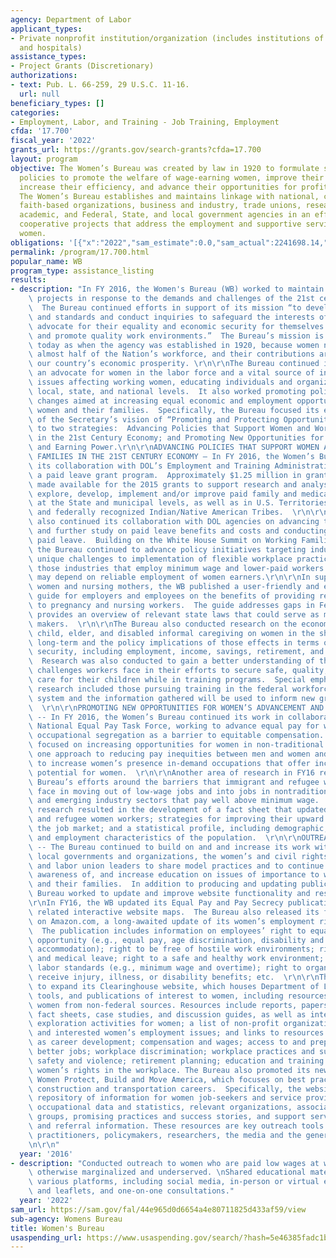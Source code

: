 ```yaml
---
agency: Department of Labor
applicant_types:
- Private nonprofit institution/organization (includes institutions of higher education
  and hospitals)
assistance_types:
- Project Grants (Discretionary)
authorizations:
- text: Pub. L. 66-259, 29 U.S.C. 11-16.
  url: null
beneficiary_types: []
categories:
- Employment, Labor, and Training - Job Training, Employment
cfda: '17.700'
fiscal_year: '2022'
grants_url: https://grants.gov/search-grants?cfda=17.700
layout: program
objective: The Women’s Bureau was created by law in 1920 to formulate standards and
  policies to promote the welfare of wage-earning women, improve their working conditions,
  increase their efficiency, and advance their opportunities for profitable employment.
  The Women’s Bureau establishes and maintains linkage with national, community and
  faith-based organizations, business and industry, trade unions, research foundations,
  academic, and Federal, State, and local government agencies in an effort to develop
  cooperative projects that address the employment and supportive service needs of
  women.
obligations: '[{"x":"2022","sam_estimate":0.0,"sam_actual":2241698.14,"usa_spending_actual":-139701.82},{"x":"2023","sam_estimate":2871324.0,"sam_actual":0.0,"usa_spending_actual":3010467.52},{"x":"2024","sam_estimate":1000000.0,"sam_actual":0.0,"usa_spending_actual":2150000.0}]'
permalink: /program/17.700.html
popular_name: WB
program_type: assistance_listing
results:
- description: "In FY 2016, the Women's Bureau (WB) worked to maintain and develop\
    \ projects in response to the demands and challenges of the 21st century workforce.\
    \  The Bureau continued efforts in support of its mission “to develop policies\
    \ and standards and conduct inquiries to safeguard the interests of working women,\
    \ advocate for their equality and economic security for themselves and their families,\
    \ and promote quality work environments.”  The Bureau’s mission is as critical\
    \ today as when the agency was established in 1920, because women now comprise\
    \ almost half of the Nation’s workforce, and their contributions are vital to\
    \ our country’s economic prosperity. \r\n\r\nThe Bureau continued its role as\
    \ an advocate for women in the labor force and a vital source of information about\
    \ issues affecting working women, educating individuals and organizations at the\
    \ local, state, and national levels.  It also worked promoting policy and programmatic\
    \ changes aimed at increasing equal economic and employment opportunity for working\
    \ women and their families.  Specifically, the Bureau focused its efforts in support\
    \ of the Secretary’s vision of “Promoting and Protecting Opportunity” related\
    \ to two strategies:  Advancing Policies that Support Women and Working Families\
    \ in the 21st Century Economy; and Promoting New Opportunities for Women’s Advancement\
    \ and Earning Power.\r\n\r\nADVANCING POLICIES THAT SUPPORT WOMEN AND WORKING\
    \ FAMILIES IN THE 21ST CENTURY ECONOMY – In FY 2016, the Women’s Bureau continued\
    \ its collaboration with DOL’s Employment and Training Administration to administer\
    \ a paid leave grant program.  Approximately $1.25 million in grant funds were\
    \ made available for the 2015 grants to support research and analysis needed to\
    \ explore, develop, implement and/or improve paid family and medical leave programs\
    \ at the State and municipal levels, as well as in U.S. Territories and Possessions\
    \ and federally recognized Indian/Native American Tribes.  \r\n\r\nThe Bureau\
    \ also continued its collaboration with DOL agencies on advancing the latest research\
    \ and further study on paid leave benefits and costs and conducting outreach on\
    \ paid leave.  Building on the White House Summit on Working Families action plan,\
    \ the Bureau continued to advance policy initiatives targeting industries with\
    \ unique challenges to implementation of flexible workplace practices, including\
    \ those industries that employ minimum wage and lower-paid workers whose families\
    \ may depend on reliable employment of women earners.\r\n\r\nIn support of pregnant\
    \ women and nursing mothers, the WB published a user-friendly and easy to understand\
    \ guide for employers and employees on the benefits of providing reasonable accommodations\
    \ to pregnancy and nursing workers.  The guide addresses gaps in Federal law and\
    \ provides an overview of relevant state laws that could serve as models for policy\
    \ makers.  \r\n\r\nThe Bureau also conducted research on the economic impact of\
    \ child, elder, and disabled informal caregiving on women in the short-term and\
    \ long-term and the policy implications of those effects in terms of women’s economic\
    \ security, including employment, income, savings, retirement, and poverty rates.\
    \  Research was also conducted to gain a better understanding of the needs and\
    \ challenges workers face in their efforts to secure safe, quality, affordable\
    \ care for their children while in training programs.  Special emphasis for the\
    \ research included those pursuing training in the federal workforce development\
    \ system and the information gathered will be used to inform new grant initiatives.\
    \  \r\n\r\nPROMOTING NEW OPPORTUNITIES FOR WOMEN’S ADVANCEMENT AND EARNING POWER\
    \ -- In FY 2016, the Women’s Bureau continued its work in collaboration with the\
    \ National Equal Pay Task Force, working to advance equal pay for women by reducing\
    \ occupational segregation as a barrier to equitable compensation.  The Bureau\
    \ focused on increasing opportunities for women in non-traditional careers as\
    \ one approach to reducing pay inequities between men and women and also worked\
    \ to increase women’s presence in-demand occupations that offer increased earnings\
    \ potential for women.  \r\n\r\nAnother area of research in FY16 reflected the\
    \ Bureau’s efforts around the barriers that immigrant and refugee women workers\
    \ face in moving out of low-wage jobs and into jobs in nontraditional occupations\
    \ and emerging industry sectors that pay well above minimum wage.  The Bureau’s\
    \ research resulted in the development of a fact sheet that updated data on immigrant\
    \ and refugee women workers; strategies for improving their upward mobility in\
    \ the job market; and a statistical profile, including demographic, geographic,\
    \ and employment characteristics of the population.  \r\n\r\nOUTREACH EFFORTS\
    \ -- The Bureau continued to build on and and increase its work with state and\
    \ local governments and organizations, the women’s and civil rights advocacy community,\
    \ and labor union leaders to share model practices and to continue to raise women’s\
    \ awareness of, and increase education on issues of importance to working women\
    \ and their families.  In addition to producing and updating publications, the\
    \ Bureau worked to update and improve website functionality and resources.\r\n\
    \r\nIn FY16, the WB updated its Equal Pay and Pay Secrecy publications and the\
    \ related interactive website maps.  The Bureau also released its first e-book\
    \ on Amazon.com, a long-awaited update of its women’s employment rights guide.\
    \  The publication includes information on employees’ right to equal employment\
    \ opportunity (e.g., equal pay, age discrimination, disability and reasonable\
    \ accommodation); right to be free of hostile work environments; right to family\
    \ and medical leave; right to a safe and healthy work environment; right to fair\
    \ labor standards (e.g., minimum wage and overtime); right to organize; and to\
    \ receive injury, illness, or disability benefits; etc.  \r\n\r\nThe Bureau continued\
    \ to expand its Clearinghouse website, which houses Department of Labor resources,\
    \ tools, and publications of interest to women, including resources on working\
    \ women from non-federal sources. Resources include reports, papers, policies,\
    \ fact sheets, case studies, and discussion guides, as well as interactive career\
    \ exploration activities for women; a list of non-profit organizations publishing\
    \ and interested women’s employment issues; and links to resources on topics such\
    \ as career development; compensation and wages; access to and preparation for\
    \ better jobs; workplace discrimination; workplace practices and supports; workplace\
    \ safety and violence; retirement planning; education and training programs; and\
    \ women’s rights in the workplace. The Bureau also promoted its new NTO website:\
    \ Women Protect, Build and Move America, which focuses on best practices in law-enforcement,\
    \ construction and transportation careers.  Specifically, the website offers a\
    \ repository of information for women job-seekers and service providers, including\
    \ occupational data and statistics, relevant organizations, associations and advocacy\
    \ groups, promising practices and success stories, and support service resource\
    \ and referral information. These resources are key outreach tools that benefit\
    \ practitioners, policymakers, researchers, the media and the general public.\r\
    \n\r\n"
  year: '2016'
- description: "Conducted outreach to women who are paid low wages at work and are\
    \ otherwise marginalized and underserved. \nShared educational materials through\
    \ various platforms, including social media, in-person or virtual events, brochures\
    \ and leaflets, and one-on-one consultations."
  year: '2022'
sam_url: https://sam.gov/fal/44e965d0d6654a4e80711825d433af59/view
sub-agency: Womens Bureau
title: Women's Bureau
usaspending_url: https://www.usaspending.gov/search/?hash=5e46385fadc1b3c6466417ded96f4079
---
```

